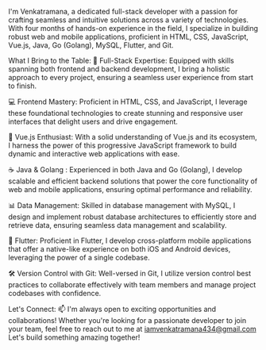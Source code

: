 I'm Venkatramana, a dedicated full-stack developer with a passion for crafting seamless and intuitive solutions across a variety of technologies. With four months of hands-on experience in the field, I specialize in building robust web and mobile applications, proficient in HTML, CSS, JavaScript, Vue.js, Java, Go (Golang), MySQL, Flutter, and Git.

What I Bring to the Table:
🚀 Full-Stack Expertise: Equipped with skills spanning both frontend and backend development, I bring a holistic approach to every project, ensuring a seamless user experience from start to finish.

💻 Frontend Mastery: Proficient in HTML, CSS, and JavaScript, I leverage these foundational technologies to create stunning and responsive user interfaces that delight users and drive engagement.

🌟 Vue.js Enthusiast: With a solid understanding of Vue.js and its ecosystem, I harness the power of this progressive JavaScript framework to build dynamic and interactive web applications with ease.

☕ Java & Golang : Experienced in both Java and Go (Golang), I develop scalable and efficient backend solutions that power the core functionality of web and mobile applications, ensuring optimal performance and reliability.

📊 Data Management: Skilled in database management with MySQL, I design and implement robust database architectures to efficiently store and retrieve data, ensuring seamless data management and scalability.

📱 Flutter: Proficient in Flutter, I develop cross-platform mobile applications that offer a native-like experience on both iOS and Android devices, leveraging the power of a single codebase.

🛠️ Version Control with Git: Well-versed in Git, I utilize version control best practices to collaborate effectively with team members and manage project codebases with confidence.

Let's Connect:
📫 I'm always open to exciting opportunities and collaborations! Whether you're looking for a passionate developer to join your team, feel free to reach out to me at iamvenkatramana434@gmail.com Let's build something amazing together!
